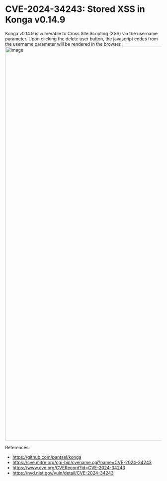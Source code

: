 # CVE-2024-34243: Stored XSS in Konga v0.14.9
Konga v0.14.9 is vulnerable to Cross Site Scripting (XSS) via the username parameter. Upon clicking the delete user button, the javascript codes from the username parameter will be rendered in the browser.
<img width="1268" alt="image" src="https://github.com/JByteL/CVE/assets/168329267/b69e661e-2584-41b3-9c5c-5a7f210ef649">

References:
- https://github.com/pantsel/konga
- https://cve.mitre.org/cgi-bin/cvename.cgi?name=CVE-2024-34243
- https://www.cve.org/CVERecord?id=CVE-2024-34243
- https://nvd.nist.gov/vuln/detail/CVE-2024-34243
